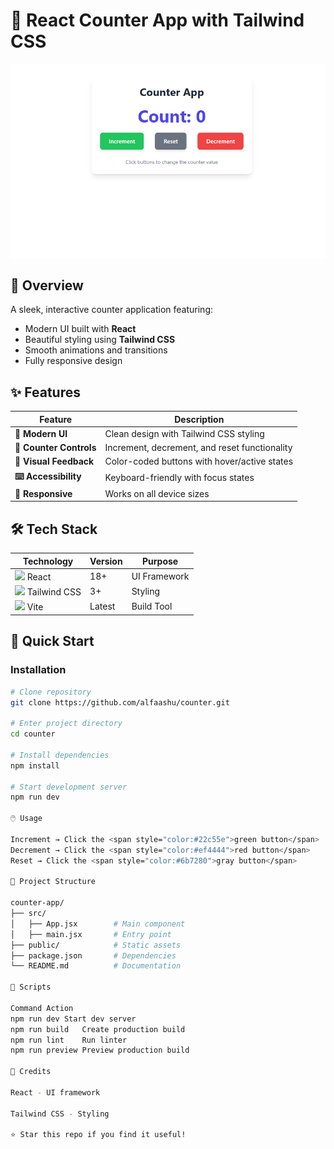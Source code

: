 # 🎯 React Counter App with Tailwind CSS

![alt text](image.png)

## 🌟 Overview
A sleek, interactive counter application featuring:
- Modern UI built with **React**
- Beautiful styling using **Tailwind CSS**
- Smooth animations and transitions
- Fully responsive design

## ✨ Features
| Feature | Description |
|---------|-------------|
| **🎨 Modern UI** | Clean design with Tailwind CSS styling |
| **🔄 Counter Controls** | Increment, decrement, and reset functionality |
| **🌈 Visual Feedback** | Color-coded buttons with hover/active states |
| **⌨️ Accessibility** | Keyboard-friendly with focus states |
| **📱 Responsive** | Works on all device sizes |

## 🛠️ Tech Stack
<div align="left">
  
| Technology | Version | Purpose |
|------------|---------|---------|
| <img src="https://cdn.worldvectorlogo.com/logos/react-2.svg" width="16"> React | 18+ | UI Framework |
| <img src="https://cdn.worldvectorlogo.com/logos/tailwindcss.svg" width="16"> Tailwind CSS | 3+ | Styling |
| <img src="https://cdn.worldvectorlogo.com/logos/vitejs.svg" width="16"> Vite | Latest | Build Tool |

</div>

## 🚀 Quick Start

### Installation
```bash
# Clone repository
git clone https://github.com/alfaashu/counter.git

# Enter project directory
cd counter

# Install dependencies
npm install

# Start development server
npm run dev

🖱️ Usage

Increment → Click the <span style="color:#22c55e">green button</span>
Decrement → Click the <span style="color:#ef4444">red button</span>
Reset → Click the <span style="color:#6b7280">gray button</span>

📂 Project Structure

counter-app/
├── src/
│   ├── App.jsx        # Main component
│   ├── main.jsx       # Entry point
├── public/            # Static assets
├── package.json       # Dependencies
└── README.md          # Documentation

📜 Scripts

Command	Action
npm run dev	Start dev server
npm run build	Create production build
npm run lint	Run linter
npm run preview	Preview production build

💖 Credits

React - UI framework

Tailwind CSS - Styling

⭐ Star this repo if you find it useful!